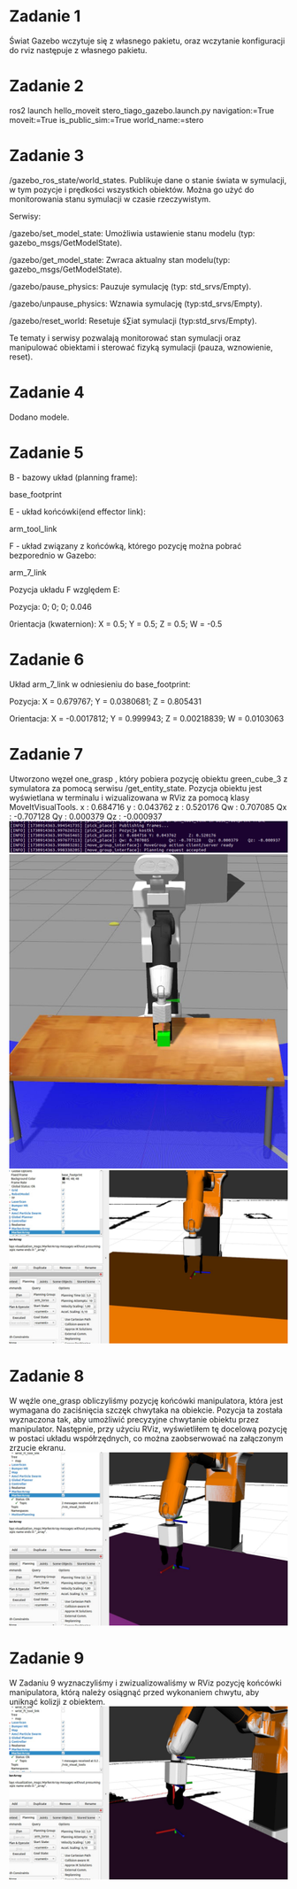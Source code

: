 # Zadanie 1
Świat Gazebo wczytuje się z własnego pakietu, oraz wczytanie konfiguracji do rviz następuje z własnego pakietu.
# Zadanie 2
ros2 launch hello_moveit stero_tiago_gazebo.launch.py navigation:=True moveit:=True is_public_sim:=True world_name:=stero
# Zadanie 3
/gazebo_ros_state/world_states. Publikuje dane o stanie świata w symulacji, w tym pozycje i prędkości wszystkich obiektów. Można go użyć do monitorowania stanu symulacji w czasie rzeczywistym.

Serwisy:

/gazebo/set_model_state: Umożliwia ustawienie stanu modelu (typ: gazebo_msgs/GetModelState).

/gazebo/get_model_state: Zwraca aktualny stan modelu(typ: gazebo_msgs/GetModelState).

/gazebo/pause_physics: Pauzuje symulację
(typ: std_srvs/Empty).

/gazebo/unpause_physics: Wznawia symulację
(typ:std_srvs/Empty).

/gazebo/reset_world: Resetuje ś∑iat symulacji
(typ:std_srvs/Empty).

Te tematy i serwisy pozwalają monitorować stan symulacji oraz manipulować obiektami i sterować fizyką symulacji (pauza, wznowienie, reset).
# Zadanie 4
Dodano modele.
# Zadanie 5
B - bazowy układ (planning frame):

base_footprint

E - układ końcówki(end effector link):

arm_tool_link

F - układ związany z końcówką, którego pozycję można pobrać bezporednio w Gazebo:

arm_7_link

Pozycja układu F względem E:

Pozycja:
0; 0; 0; 0.046

0rientacja (kwaternion):
X = 0.5; Y = 0.5; Z = 0.5; W = -0.5

# Zadanie 6
Układ arm_7_link w odniesieniu do base_footprint:

Pozycja: X = 0.679767; Y = 0.0380681; Z = 0.805431

Orientacja: X = -0.0017812; Y = 0.999943; Z = 0.00218839;  W = 0.0103063
# Zadanie 7
Utworzono węzeł one_grasp , który pobiera pozycję obiektu green_cube_3 z symulatora za pomocą serwisu /get_entity_state. Pozycja obiektu jest wyświetlana w terminalu i wizualizowana w RViz za pomocą klasy MoveItVisualTools.
x : 0.684716
y : 0.043762
z : 0.520176
Qw : 0.707085
Qx : -0.707128
Qy : 0.000379
Qz : -0.000937
![Zad 7](terminal.png)
![Zad 7](Zad7_1.jpg)
![Zad 7](Zad7.jpg)
# Zadanie 8
W węźle one_grasp obliczyliśmy pozycję końcówki manipulatora, która jest wymagana do zaciśnięcia szczęk chwytaka na obiekcie. Pozycja ta została wyznaczona tak, aby umożliwić precyzyjne chwytanie obiektu przez manipulator. Następnie, przy użyciu RViz, wyświetliłem tę docelową pozycję w postaci układu współrzędnych, co można zaobserwować na załączonym zrzucie ekranu.
![Zad 8](Zad8.jpg)
# Zadanie 9
W Zadaniu 9 wyznaczyliśmy i zwizualizowaliśmy w RViz pozycję końcówki manipulatora, którą należy osiągnąć przed wykonaniem chwytu, aby uniknąć kolizji z obiektem.
![Opis obrazka](Zad9.jpg)
